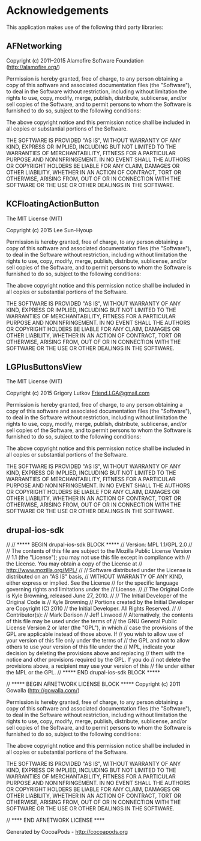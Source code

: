 # Acknowledgements
This application makes use of the following third party libraries:

## AFNetworking

Copyright (c) 2011–2015 Alamofire Software Foundation (http://alamofire.org/)

Permission is hereby granted, free of charge, to any person obtaining a copy
of this software and associated documentation files (the "Software"), to deal
in the Software without restriction, including without limitation the rights
to use, copy, modify, merge, publish, distribute, sublicense, and/or sell
copies of the Software, and to permit persons to whom the Software is
furnished to do so, subject to the following conditions:

The above copyright notice and this permission notice shall be included in
all copies or substantial portions of the Software.

THE SOFTWARE IS PROVIDED "AS IS", WITHOUT WARRANTY OF ANY KIND, EXPRESS OR
IMPLIED, INCLUDING BUT NOT LIMITED TO THE WARRANTIES OF MERCHANTABILITY,
FITNESS FOR A PARTICULAR PURPOSE AND NONINFRINGEMENT. IN NO EVENT SHALL THE
AUTHORS OR COPYRIGHT HOLDERS BE LIABLE FOR ANY CLAIM, DAMAGES OR OTHER
LIABILITY, WHETHER IN AN ACTION OF CONTRACT, TORT OR OTHERWISE, ARISING FROM,
OUT OF OR IN CONNECTION WITH THE SOFTWARE OR THE USE OR OTHER DEALINGS IN
THE SOFTWARE.


## KCFloatingActionButton

The MIT License (MIT)

Copyright (c) 2015 Lee Sun-Hyoup

Permission is hereby granted, free of charge, to any person obtaining a copy
of this software and associated documentation files (the "Software"), to deal
in the Software without restriction, including without limitation the rights
to use, copy, modify, merge, publish, distribute, sublicense, and/or sell
copies of the Software, and to permit persons to whom the Software is
furnished to do so, subject to the following conditions:

The above copyright notice and this permission notice shall be included in all
copies or substantial portions of the Software.

THE SOFTWARE IS PROVIDED "AS IS", WITHOUT WARRANTY OF ANY KIND, EXPRESS OR
IMPLIED, INCLUDING BUT NOT LIMITED TO THE WARRANTIES OF MERCHANTABILITY,
FITNESS FOR A PARTICULAR PURPOSE AND NONINFRINGEMENT. IN NO EVENT SHALL THE
AUTHORS OR COPYRIGHT HOLDERS BE LIABLE FOR ANY CLAIM, DAMAGES OR OTHER
LIABILITY, WHETHER IN AN ACTION OF CONTRACT, TORT OR OTHERWISE, ARISING FROM,
OUT OF OR IN CONNECTION WITH THE SOFTWARE OR THE USE OR OTHER DEALINGS IN THE
SOFTWARE.



## LGPlusButtonsView

The MIT License (MIT)

Copyright (c) 2015 Grigory Lutkov <Friend.LGA@gmail.com>

Permission is hereby granted, free of charge, to any person obtaining a copy
of this software and associated documentation files (the "Software"), to deal
in the Software without restriction, including without limitation the rights
to use, copy, modify, merge, publish, distribute, sublicense, and/or sell
copies of the Software, and to permit persons to whom the Software is
furnished to do so, subject to the following conditions:

The above copyright notice and this permission notice shall be included in all
copies or substantial portions of the Software.

THE SOFTWARE IS PROVIDED "AS IS", WITHOUT WARRANTY OF ANY KIND, EXPRESS OR
IMPLIED, INCLUDING BUT NOT LIMITED TO THE WARRANTIES OF MERCHANTABILITY,
FITNESS FOR A PARTICULAR PURPOSE AND NONINFRINGEMENT. IN NO EVENT SHALL THE
AUTHORS OR COPYRIGHT HOLDERS BE LIABLE FOR ANY CLAIM, DAMAGES OR OTHER
LIABILITY, WHETHER IN AN ACTION OF CONTRACT, TORT OR OTHERWISE, ARISING FROM,
OUT OF OR IN CONNECTION WITH THE SOFTWARE OR THE USE OR OTHER DEALINGS IN THE
SOFTWARE.


## drupal-ios-sdk

//
// ***** BEGIN drupal-ios-sdk BLOCK *****
// Version: MPL 1.1/GPL 2.0
//
// The contents of this file are subject to the Mozilla Public License Version
// 1.1 (the "License"); you may not use this file except in compliance with
// the License. You may obtain a copy of the License at
// http://www.mozilla.org/MPL/
//
// Software distributed under the License is distributed on an "AS IS" basis,
// WITHOUT WARRANTY OF ANY KIND, either express or implied. See the License
// for the specific language governing rights and limitations under the
// License.
//
// The Original Code is Kyle Browning, released June 27, 2010.
//
// The Initial Developer of the Original Code is
// Kyle Browning
// Portions created by the Initial Developer are Copyright (C) 2010
// the Initial Developer. All Rights Reserved.
//
// Contributor(s):
// Mark Dorison
// Jeff Linwood
// Alternatively, the contents of this file may be used under the terms of
// the GNU General Public License Version 2 or later (the "GPL"), in which
// case the provisions of the GPL are applicable instead of those above. If
// you wish to allow use of your version of this file only under the terms of
// the GPL and not to allow others to use your version of this file under the
// MPL, indicate your decision by deleting the provisions above and replacing
// them with the notice and other provisions required by the GPL. If you do
// not delete the provisions above, a recipient may use your version of this
// file under either the MPL or the GPL.
// ***** END drupal-ios-sdk BLOCK *****

// ***** BEGIN AFNETWORK LICENSE BLOCK *****
Copyright (c) 2011 Gowalla (http://gowalla.com/)

Permission is hereby granted, free of charge, to any person obtaining a copy
of this software and associated documentation files (the "Software"), to deal
in the Software without restriction, including without limitation the rights
to use, copy, modify, merge, publish, distribute, sublicense, and/or sell
copies of the Software, and to permit persons to whom the Software is
furnished to do so, subject to the following conditions:

The above copyright notice and this permission notice shall be included in
all copies or substantial portions of the Software.

THE SOFTWARE IS PROVIDED "AS IS", WITHOUT WARRANTY OF ANY KIND, EXPRESS OR
IMPLIED, INCLUDING BUT NOT LIMITED TO THE WARRANTIES OF MERCHANTABILITY,
FITNESS FOR A PARTICULAR PURPOSE AND NONINFRINGEMENT. IN NO EVENT SHALL THE
AUTHORS OR COPYRIGHT HOLDERS BE LIABLE FOR ANY CLAIM, DAMAGES OR OTHER
LIABILITY, WHETHER IN AN ACTION OF CONTRACT, TORT OR OTHERWISE, ARISING FROM,
OUT OF OR IN CONNECTION WITH THE SOFTWARE OR THE USE OR OTHER DEALINGS IN
THE SOFTWARE.

// **** END AFNETWORK LICENSE ****



Generated by CocoaPods - http://cocoapods.org
